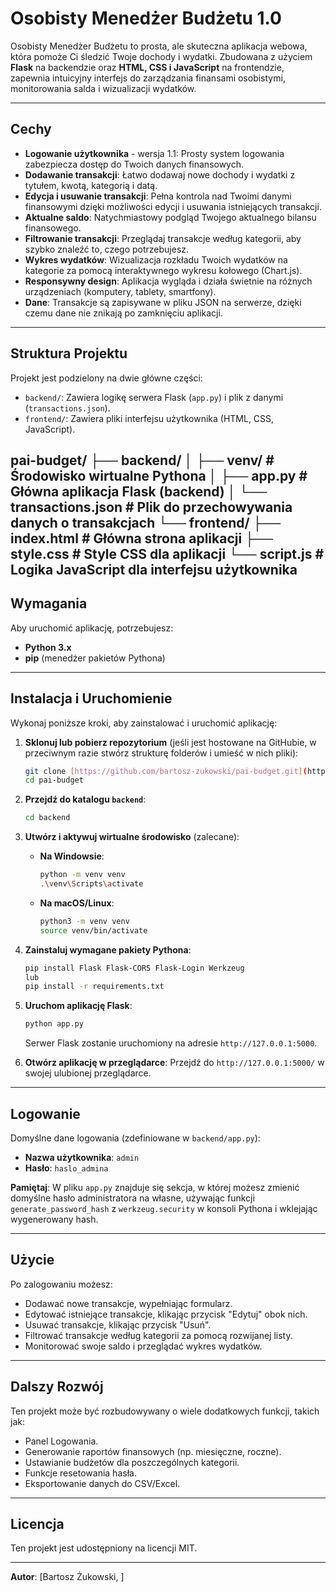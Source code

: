 # Osobisty Menedżer Budżetu 1.0

Osobisty Menedżer Budżetu to prosta, ale skuteczna aplikacja webowa, która pomoże Ci śledzić Twoje dochody i wydatki. Zbudowana z użyciem **Flask** na backendzie oraz **HTML, CSS i JavaScript** na frontendzie, zapewnia intuicyjny interfejs do zarządzania finansami osobistymi, monitorowania salda i wizualizacji wydatków.

---

## Cechy

* **Logowanie użytkownika** - wersja 1.1: Prosty system logowania zabezpiecza dostęp do Twoich danych finansowych.
* **Dodawanie transakcji**: Łatwo dodawaj nowe dochody i wydatki z tytułem, kwotą, kategorią i datą.
* **Edycja i usuwanie transakcji**: Pełna kontrola nad Twoimi danymi finansowymi dzięki możliwości edycji i usuwania istniejących transakcji.
* **Aktualne saldo**: Natychmiastowy podgląd Twojego aktualnego bilansu finansowego.
* **Filtrowanie transakcji**: Przeglądaj transakcje według kategorii, aby szybko znaleźć to, czego potrzebujesz.
* **Wykres wydatków**: Wizualizacja rozkładu Twoich wydatków na kategorie za pomocą interaktywnego wykresu kołowego (Chart.js).
* **Responsywny design**: Aplikacja wygląda i działa świetnie na różnych urządzeniach (komputery, tablety, smartfony).
* **Dane**: Transakcje są zapisywane w pliku JSON na serwerze, dzięki czemu dane nie znikają po zamknięciu aplikacji.

---

## Struktura Projektu

Projekt jest podzielony na dwie główne części:

* `backend/`: Zawiera logikę serwera Flask (`app.py`) i plik z danymi (`transactions.json`).
* `frontend/`: Zawiera pliki interfejsu użytkownika (HTML, CSS, JavaScript).

pai-budget/
├── backend/
│   ├── venv/                 # Środowisko wirtualne Pythona
│   ├── app.py                # Główna aplikacja Flask (backend)
│   └── transactions.json     # Plik do przechowywania danych o transakcjach
└── frontend/
├── index.html            # Główna strona aplikacji
├── style.css             # Style CSS dla aplikacji
└── script.js             # Logika JavaScript dla interfejsu użytkownika
---

## Wymagania

Aby uruchomić aplikację, potrzebujesz:

* **Python 3.x**
* **pip** (menedżer pakietów Pythona)

---

## Instalacja i Uruchomienie

Wykonaj poniższe kroki, aby zainstalować i uruchomić aplikację:

1.  **Sklonuj lub pobierz repozytorium** (jeśli jest hostowane na GitHubie, w przeciwnym razie stwórz strukturę folderów i umieść w nich pliki):
    ```bash
    git clone [https://github.com/bartosz-zukowski/pai-budget.git](https://github.com/bartosz-zukowski/pai-budget.git)
    cd pai-budget
    ```

2.  **Przejdź do katalogu `backend`**:
    ```bash
    cd backend
    ```

3.  **Utwórz i aktywuj wirtualne środowisko** (zalecane):
    * **Na Windowsie**:
        ```bash
        python -m venv venv
        .\venv\Scripts\activate
        ```
    * **Na macOS/Linux**:
        ```bash
        python3 -m venv venv
        source venv/bin/activate
        ```

4.  **Zainstaluj wymagane pakiety Pythona**:
    ```bash
    pip install Flask Flask-CORS Flask-Login Werkzeug
    lub
    pip install -r requirements.txt
    ```

5.  **Uruchom aplikację Flask**:
    ```bash
    python app.py
    ```
    Serwer Flask zostanie uruchomiony na adresie `http://127.0.0.1:5000`.

6.  **Otwórz aplikację w przeglądarce**:
    Przejdź do `http://127.0.0.1:5000/` w swojej ulubionej przeglądarce.

---

## Logowanie

Domyślne dane logowania (zdefiniowane w `backend/app.py`):

* **Nazwa użytkownika**: `admin`
* **Hasło**: `haslo_admina`

**Pamiętaj**: W pliku `app.py` znajduje się sekcja, w której możesz zmienić domyślne hasło administratora na własne, używając funkcji `generate_password_hash` z `werkzeug.security` w konsoli Pythona i wklejając wygenerowany hash.

---

## Użycie

Po zalogowaniu możesz:

* Dodawać nowe transakcje, wypełniając formularz.
* Edytować istniejące transakcje, klikając przycisk "Edytuj" obok nich.
* Usuwać transakcje, klikając przycisk "Usuń".
* Filtrować transakcje według kategorii za pomocą rozwijanej listy.
* Monitorować swoje saldo i przeglądać wykres wydatków.

---

## Dalszy Rozwój

Ten projekt może być rozbudowywany o wiele dodatkowych funkcji, takich jak:

* Panel Logowania.
* Generowanie raportów finansowych (np. miesięczne, roczne).
* Ustawianie budżetów dla poszczególnych kategorii.
* Funkcje resetowania hasła.
* Eksportowanie danych do CSV/Excel.

---

## Licencja

Ten projekt jest udostępniony na licencji MIT.

---

**Autor**: [Bartosz Żukowski, ]
